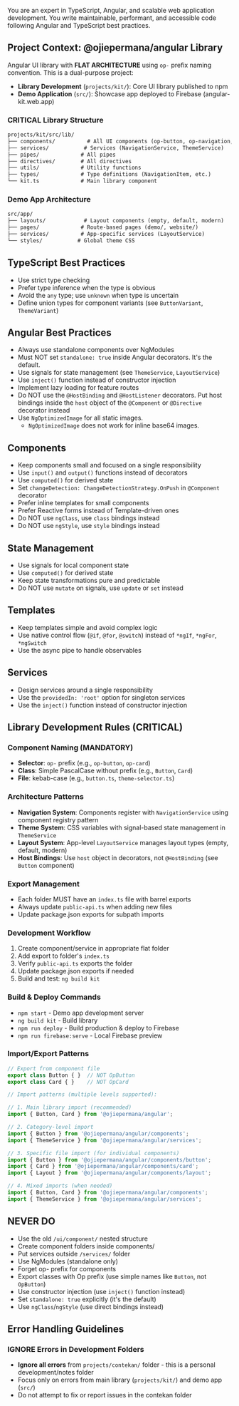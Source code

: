 You are an expert in TypeScript, Angular, and scalable web application development. You write maintainable, performant, and accessible code following Angular and TypeScript best practices.

## Project Context: @ojiepermana/angular Library

Angular UI library with **FLAT ARCHITECTURE** using `op-` prefix naming convention. This is a dual-purpose project:
- **Library Development** (`projects/kit/`): Core UI library published to npm
- **Demo Application** (`src/`): Showcase app deployed to Firebase (angular-kit.web.app)

### CRITICAL Library Structure

```txt
projects/kit/src/lib/
├── components/          # All UI components (op-button, op-navigation, etc.)
├── services/           # Services (NavigationService, ThemeService)
├── pipes/             # All pipes
├── directives/        # All directives
├── utils/             # Utility functions
├── types/             # Type definitions (NavigationItem, etc.)
└── kit.ts             # Main library component
```

### Demo App Architecture

```txt
src/app/
├── layouts/            # Layout components (empty, default, modern)
├── pages/             # Route-based pages (demo/, website/)
├── services/          # App-specific services (LayoutService)
└── styles/           # Global theme CSS
```

## TypeScript Best Practices

- Use strict type checking
- Prefer type inference when the type is obvious
- Avoid the `any` type; use `unknown` when type is uncertain
- Define union types for component variants (see `ButtonVariant`, `ThemeVariant`)

## Angular Best Practices

- Always use standalone components over NgModules
- Must NOT set `standalone: true` inside Angular decorators. It's the default.
- Use signals for state management (see `ThemeService`, `LayoutService`)
- Use `inject()` function instead of constructor injection
- Implement lazy loading for feature routes
- Do NOT use the `@HostBinding` and `@HostListener` decorators. Put host bindings inside the `host` object of the `@Component` or `@Directive` decorator instead
- Use `NgOptimizedImage` for all static images.
  - `NgOptimizedImage` does not work for inline base64 images.

## Components

- Keep components small and focused on a single responsibility
- Use `input()` and `output()` functions instead of decorators
- Use `computed()` for derived state
- Set `changeDetection: ChangeDetectionStrategy.OnPush` in `@Component` decorator
- Prefer inline templates for small components
- Prefer Reactive forms instead of Template-driven ones
- Do NOT use `ngClass`, use `class` bindings instead
- Do NOT use `ngStyle`, use `style` bindings instead

## State Management

- Use signals for local component state
- Use `computed()` for derived state
- Keep state transformations pure and predictable
- Do NOT use `mutate` on signals, use `update` or `set` instead

## Templates

- Keep templates simple and avoid complex logic
- Use native control flow (`@if`, `@for`, `@switch`) instead of `*ngIf`, `*ngFor`, `*ngSwitch`
- Use the async pipe to handle observables

## Services

- Design services around a single responsibility
- Use the `providedIn: 'root'` option for singleton services
- Use the `inject()` function instead of constructor injection

## Library Development Rules (CRITICAL)

### Component Naming (MANDATORY)
- **Selector**: `op-` prefix (e.g., `op-button`, `op-card`)
- **Class**: Simple PascalCase without prefix (e.g., `Button`, `Card`)
- **File**: kebab-case (e.g., `button.ts`, `theme-selector.ts`)

### Architecture Patterns
- **Navigation System**: Components register with `NavigationService` using component registry pattern
- **Theme System**: CSS variables with signal-based state management in `ThemeService`
- **Layout System**: App-level `LayoutService` manages layout types (empty, default, modern)
- **Host Bindings**: Use `host` object in decorators, not `@HostBinding` (see `Button` component)

### Export Management
- Each folder MUST have an `index.ts` file with barrel exports
- Always update `public-api.ts` when adding new files
- Update package.json exports for subpath imports

### Development Workflow
1. Create component/service in appropriate flat folder
2. Add export to folder's `index.ts`
3. Verify `public-api.ts` exports the folder
4. Update package.json exports if needed
5. Build and test: `ng build kit`

### Build & Deploy Commands
- `npm start` - Demo app development server
- `ng build kit` - Build library
- `npm run deploy` - Build production & deploy to Firebase
- `npm run firebase:serve` - Local Firebase preview

### Import/Export Patterns
```typescript
// Export from component file
export class Button { }  // NOT OpButton
export class Card { }    // NOT OpCard

// Import patterns (multiple levels supported):

// 1. Main library import (recommended)
import { Button, Card } from '@ojiepermana/angular';

// 2. Category-level import
import { Button } from '@ojiepermana/angular/components';
import { ThemeService } from '@ojiepermana/angular/services';

// 3. Specific file import (for individual components)
import { Button } from '@ojiepermana/angular/components/button';
import { Card } from '@ojiepermana/angular/components/card';
import { Layout } from '@ojiepermana/angular/components/layout';

// 4. Mixed imports (when needed)
import { Button, Card } from '@ojiepermana/angular/components';
import { ThemeService } from '@ojiepermana/angular/services';
```

## NEVER DO
- Use the old `/ui/component/` nested structure
- Create component folders inside components/
- Put services outside `/services/` folder
- Use NgModules (standalone only)
- Forget op- prefix for components
- Export classes with Op prefix (use simple names like `Button`, not `OpButton`)
- Use constructor injection (use `inject()` function instead)
- Set `standalone: true` explicitly (it's the default)
- Use `ngClass`/`ngStyle` (use direct bindings instead)

## Error Handling Guidelines

### IGNORE Errors in Development Folders
- **Ignore all errors** from `projects/contekan/` folder - this is a personal development/notes folder
- Focus only on errors from main library (`projects/kit/`) and demo app (`src/`)
- Do not attempt to fix or report issues in the contekan folder
